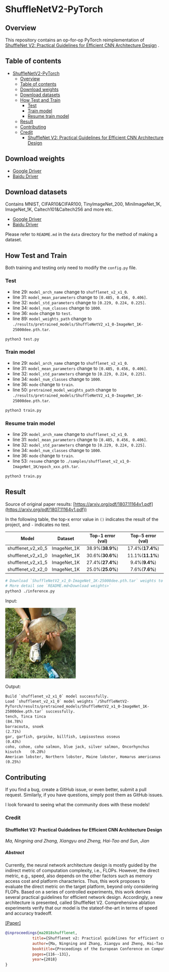 # ShuffleNetV2-PyTorch

## Overview

This repository contains an op-for-op PyTorch reimplementation
of [ShuffleNet V2: Practical Guidelines for Efficient CNN Architecture Design](https://arxiv.org/pdf/1807.11164v1.pdf)
.

## Table of contents

- [ShuffleNetV2-PyTorch](#shufflenetv2-pytorch)
    - [Overview](#overview)
    - [Table of contents](#table-of-contents)
    - [Download weights](#download-weights)
    - [Download datasets](#download-datasets)
    - [How Test and Train](#how-test-and-train)
        - [Test](#test)
        - [Train model](#train-model)
        - [Resume train model](#resume-train-model)
    - [Result](#result)
    - [Contributing](#contributing)
    - [Credit](#credit)
        - [ShuffleNet V2: Practical Guidelines for Efficient CNN Architecture Design](#shufflenet-v2-practical-guidelines-for-efficient-cnn-architecture-design)

## Download weights

- [Google Driver](https://drive.google.com/drive/folders/17ju2HN7Y6pyPK2CC_AqnAfTOe9_3hCQ8?usp=sharing)
- [Baidu Driver](https://pan.baidu.com/s/1yNs4rqIb004-NKEdKBJtYg?pwd=llot)

## Download datasets

Contains MNIST, CIFAR10&CIFAR100, TinyImageNet_200, MiniImageNet_1K, ImageNet_1K, Caltech101&Caltech256 and more etc.

- [Google Driver](https://drive.google.com/drive/folders/1f-NSpZc07Qlzhgi6EbBEI1wTkN1MxPbQ?usp=sharing)
- [Baidu Driver](https://pan.baidu.com/s/1arNM38vhDT7p4jKeD4sqwA?pwd=llot)

Please refer to `README.md` in the `data` directory for the method of making a dataset.

## How Test and Train

Both training and testing only need to modify the `config.py` file.

### Test

- line 29: `model_arch_name` change to `shufflenet_v2_x1_0`.
- line 31: `model_mean_parameters` change to `[0.485, 0.456, 0.406]`.
- line 32: `model_std_parameters` change to `[0.229, 0.224, 0.225]`.
- line 34: `model_num_classes` change to `1000`.
- line 36: `mode` change to `test`.
- line 89: `model_weights_path` change to `./results/pretrained_models/ShuffleNetV2_x1_0-ImageNet_1K-25000dee.pth.tar`.

```bash
python3 test.py
```

### Train model

- line 29: `model_arch_name` change to `shufflenet_v2_x1_0`.
- line 31: `model_mean_parameters` change to `[0.485, 0.456, 0.406]`.
- line 32: `model_std_parameters` change to `[0.229, 0.224, 0.225]`.
- line 34: `model_num_classes` change to `1000`.
- line 36: `mode` change to `train`.
- line 50: `pretrained_model_weights_path` change
  to `./results/pretrained_models/ShuffleNetV2_x1_0-ImageNet_1K-25000dee.pth.tar`.

```bash
python3 train.py
```

### Resume train model

- line 29: `model_arch_name` change to `shufflenet_v2_x1_0`.
- line 31: `model_mean_parameters` change to `[0.485, 0.456, 0.406]`.
- line 32: `model_std_parameters` change to `[0.229, 0.224, 0.225]`.
- line 34: `model_num_classes` change to `1000`.
- line 36: `mode` change to `train`.
- line 53: `resume` change to `./samples/shufflenet_v2_x1_0-ImageNet_1K/epoch_xxx.pth.tar`.

```bash
python3 train.py
```

## Result

Source of original paper results: [https://arxiv.org/pdf/1807.11164v1.pdf](https://arxiv.org/pdf/1807.11164v1.pdf))

In the following table, the top-x error value in `()` indicates the result of the project, and `-` indicates no test.

|       Model        |   Dataset   | Top-1 error (val) | Top-5 error (val) |
|:------------------:|:-----------:|:-----------------:|:-----------------:|
| shufflenet_v2_x0_5 | ImageNet_1K | 38.9%(**38.9%**)  | 17.4%(**17.4%**)  |
| shufflenet_v2_x1_0 | ImageNet_1K | 30.6%(**30.6%**)  | 11.1%(**11.1%**)  |
| shufflenet_v2_x1_5 | ImageNet_1K | 27.4%(**27.4%**)  |  9.4%(**9.4%**)   |
| shufflenet_v2_x2_0 | ImageNet_1K | 25.0%(**25.0%**)  |  7.6%(**7.6%**)   |

```bash
# Download `ShuffleNetV2_x1_0-ImageNet_1K-25000dee.pth.tar` weights to `./results/pretrained_models`
# More detail see `README.md<Download weights>`
python3 ./inference.py 
```

Input:

<span align="center"><img width="224" height="224" src="figure/n01440764_36.JPEG"/></span>

Output:

```text
Build `shufflenet_v2_x1_0` model successfully.
Load `shufflenet_v2_x1_0` model weights `/ShuffleNetV2-PyTorch/results/pretrained_models/ShuffleNetV2_x1_0-ImageNet_1K-25000dee.pth.tar` successfully.
tench, Tinca tinca                                                          (84.78%)
barracouta, snoek                                                           (2.71%)
gar, garfish, garpike, billfish, Lepisosteus osseus                         (0.43%)
coho, cohoe, coho salmon, blue jack, silver salmon, Oncorhynchus kisutch    (0.28%)
American lobster, Northern lobster, Maine lobster, Homarus americanus       (0.25%)
```

## Contributing

If you find a bug, create a GitHub issue, or even better, submit a pull request. Similarly, if you have questions,
simply post them as GitHub issues.

I look forward to seeing what the community does with these models!

### Credit

#### ShuffleNet V2: Practical Guidelines for Efficient CNN Architecture Design

*Ma, Ningning and Zhang, Xiangyu and Zheng, Hai-Tao and Sun, Jian*

##### Abstract

Currently, the neural network architecture design is mostly
guided by the indirect metric of computation complexity, i.e., FLOPs.
However, the direct metric, e.g., speed, also depends on the other factors
such as memory access cost and platform characterics. Thus, this work
proposes to evaluate the direct metric on the target platform, beyond
only considering FLOPs. Based on a series of controlled experiments,
this work derives several practical guidelines for efficient network design. Accordingly, a new architecture is
presented, called ShuffleNet V2.
Comprehensive ablation experiments verify that our model is the stateof-the-art in terms of speed and accuracy tradeoff.

[[Paper]](https://arxiv.org/pdf/1807.11164v1.pdf)

```bibtex
@inproceedings{ma2018shufflenet, 
            title={Shufflenet v2: Practical guidelines for efficient cnn architecture design},  
            author={Ma, Ningning and Zhang, Xiangyu and Zheng, Hai-Tao and Sun, Jian},  
            booktitle={Proceedings of the European Conference on Computer Vision (ECCV)},  
            pages={116--131}, 
            year={2018} 
}
```